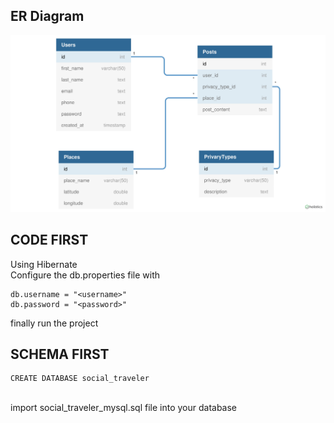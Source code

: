 ## ER Diagram
![Alt text](ERD_social_traveler.jpg)

## CODE FIRST
Using Hibernate 
<br>Configure the db.properties file with 
```
db.username = "<username>"
db.password = "<password>"
```
finally run the project

## SCHEMA FIRST
```
CREATE DATABASE social_traveler
```
<br>
import social_traveler_mysql.sql file into your database

